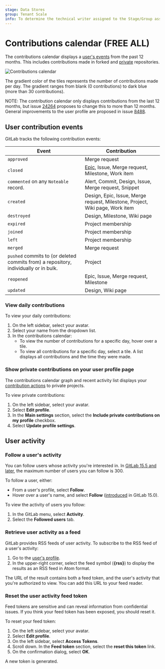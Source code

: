```yaml
---
stage: Data Stores
group: Tenant Scale
info: To determine the technical writer assigned to the Stage/Group associated with this page, see https://handbook.gitlab.com/handbook/product/ux/technical-writing/#assignments
---
```


# Contributions calendar **(FREE ALL)**

The contributions calendar displays a [user's events](#user-contribution-events) from the past 12 months.
This includes contributions made in forked and [private](#show-private-contributions-on-your-user-profile-page) repositories.

![Contributions calendar](img/contributions_calendar_v15_6.png)

The gradient color of the tiles represents the number of contributions made per day. The gradient ranges from blank (0 contributions) to dark blue (more than 30 contributions).

NOTE:
The contribution calendar only displays contributions from the last 12 months, but issue [24264](https://gitlab.com/gitlab-org/gitlab/-/issues/24264) proposes to change this to more than 12 months. General improvements to the user profile are proposed in issue [8488](https://gitlab.com/groups/gitlab-org/-/epics/8488).

## User contribution events

GitLab tracks the following contribution events:

| Event | Contribution |
| ----- | ------------ |
| `approved` | Merge request |
| `closed` | [Epic](../group/epics/index.md), Issue, Merge request, Milestone, Work item |
| `commented` on any `Noteable` record. | Alert, Commit, Design, Issue, Merge request, Snippet |
| `created` | Design, Epic, Issue, Merge request, Milestone, Project, Wiki page, Work item |
| `destroyed` | Design, Milestone, Wiki page |
| `expired` | Project membership |
| `joined` | Project membership |
| `left` | Project membership |
| `merged` | Merge request |
| `pushed` commits to (or deleted commits from) a repository, individually or in bulk. | Project |
| `reopened` | Epic, Issue, Merge request, Milestone |
| `updated` | Design, Wiki page |

### View daily contributions

To view your daily contributions:

1. On the left sidebar, select your avatar.
1. Select your name from the dropdown list.
1. In the contributions calendar:
   - To view the number of contributions for a specific day, hover over a tile.
   - To view all contributions for a specific day, select a tile. A list displays all contributions and the time they were made.

### Show private contributions on your user profile page

The contributions calendar graph and recent activity list displays your
[contribution actions](#user-contribution-events) to private projects.

To view private contributions:

1. On the left sidebar, select your avatar.
1. Select **Edit profile**.
1. In the **Main settings** section, select the **Include private contributions on my profile** checkbox.
1. Select **Update profile settings**.

## User activity

### Follow a user's activity

You can follow users whose activity you're interested in.
In [GitLab 15.5 and later](https://gitlab.com/gitlab-org/gitlab/-/issues/360755),
the maximum number of users you can follow is 300.

To follow a user, either:

- From a user's profile, select **Follow**.
- Hover over a user's name, and select **Follow** ([introduced](https://gitlab.com/gitlab-org/gitlab/-/merge_requests/76050)
  in GitLab 15.0).

To view the activity of users you follow:

1. In the GitLab menu, select **Activity**.
1. Select the **Followed users** tab.

### Retrieve user activity as a feed

GitLab provides RSS feeds of user activity. To subscribe to the
RSS feed of a user's activity:

1. Go to the [user's profile](index.md#access-your-user-profile).
1. In the upper-right corner, select the feed symbol (**{rss}**) to display the results as an RSS feed in Atom format.

The URL of the result contains both a feed token, and
the user's activity that you're authorized to view.
You can add this URL to your feed reader.

### Reset the user activity feed token

Feed tokens are sensitive and can reveal information from confidential issues.
If you think your feed token has been exposed, you should reset it.

To reset your feed token:

1. On the left sidebar, select your avatar.
1. Select **Edit profile**.
1. On the left sidebar, select **Access Tokens**.
1. Scroll down. In the **Feed token** section, select the
   **reset this token** link.
1. On the confirmation dialog, select **OK**.

A new token is generated.
